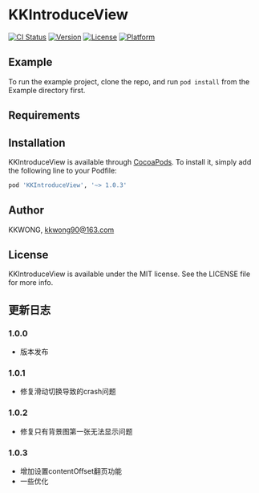 # KKIntroduceView

[![CI Status](https://img.shields.io/travis/kkwong90@163.com/KKIntroduceView.svg?style=flat)](https://travis-ci.org/kkwong90@163.com/KKIntroduceView)
[![Version](https://img.shields.io/cocoapods/v/KKIntroduceView.svg?style=flat)](https://cocoapods.org/pods/KKIntroduceView)
[![License](https://img.shields.io/cocoapods/l/KKIntroduceView.svg?style=flat)](https://cocoapods.org/pods/KKIntroduceView)
[![Platform](https://img.shields.io/cocoapods/p/KKIntroduceView.svg?style=flat)](https://cocoapods.org/pods/KKIntroduceView)

## Example

To run the example project, clone the repo, and run `pod install` from the Example directory first.

## Requirements

## Installation

KKIntroduceView is available through [CocoaPods](https://cocoapods.org). To install
it, simply add the following line to your Podfile:

```ruby
pod 'KKIntroduceView', '~> 1.0.3'
```

## Author

KKWONG, kkwong90@163.com

## License

KKIntroduceView is available under the MIT license. See the LICENSE file for more info.

## 更新日志
### 1.0.0 
- 版本发布

### 1.0.1
- 修复滑动切换导致的crash问题

### 1.0.2
- 修复只有背景图第一张无法显示问题

### 1.0.3
- 增加设置contentOffset翻页功能
- 一些优化
